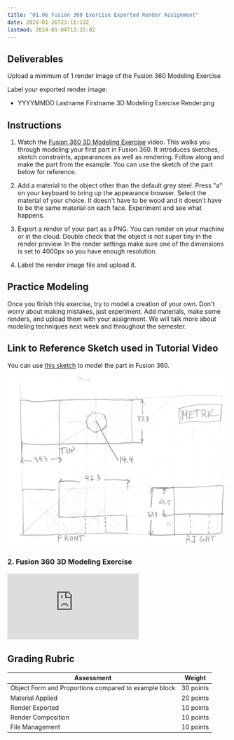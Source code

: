 ```yaml
---
title: "01.06 Fusion 360 Exercise Exported Render Assignment"
date: 2020-01-26T23:11:13Z
lastmod: 2024-01-04T13:15:02
---
```


## Deliverables

Upload a minimum of 1 render image of the Fusion 360 Modeling Exercise

Label your exported render image:

- YYYYMMDD Lastname Firstname 3D Modeling Exercise Render.png

## Instructions

1. Watch the [Fusion 360 3D Modeling Exercise](https://youtu.be/arTAFuBS-qI) video. This walks you through modeling your first part in Fusion 360. It introduces sketches, sketch constraints, appearances as well as rendering. Follow along and make the part from the example. You can use the sketch of the part below for reference.

2. Add a material to the object other than the default grey steel. Press "a" on your keyboard to bring up the appearance browser. Select the material of your choice. It doesn't have to be wood and it doesn't have to be the same material on each face. Experiment and see what happens.

3. Export a render of your part as a PNG. You can render on your machine or in the cloud. Double check that the object is not super tiny in the render preview. In the render settings make sure one of the dimensions is set to 4000px so you have enough resolution.

4. Label the render image file and upload it.

## Practice Modeling

Once you finish this exercise, try to model a creation of your own. Don't worry about making mistakes, just experiment. Add materials, make some renders, and upload them with your assignment. We will talk more about modeling techniques next week and throughout the semester.

## Link to Reference Sketch used in Tutorial Video

You can use [this sketch](../../../../drawing/attachments/2022-Sketch-of-Sample-Part-for-Fusion-360-Modeling-Exercise.jpeg) to model the part in Fusion 360.

[![this sketch](../../../../drawing/attachments/2022-Sketch-of-Sample-Part-for-Fusion-360-Modeling-Exercise.jpeg)](../../../../drawing/attachments/2022-Sketch-of-Sample-Part-for-Fusion-360-Modeling-Exercise.jpeg)

<div class="tutorial-video-gallery">
<div class="video-card">

### 2. Fusion 360 3D Modeling Exercise

<div class="iframe-16-9-container"><iframe class="youTubeIframe" src="https://www.youtube.com/embed/arTAFuBS-qI" width="300" height="150" frameborder="0" allowfullscreen="allowfullscreen"></iframe></div>

</div>
</div>

## Grading Rubric

<div class="responsive-table-markdown">

| Assessment                                            | Weight    |
| ----------------------------------------------------- | --------- |
| Object Form and Proportions compared to example block | 30 points |
| Material Applied                                      | 20 points |
| Render Exported                                       | 10 points |
| Render Composition                                    | 10 points |
| File Management                                       | 10 points |

</div>
